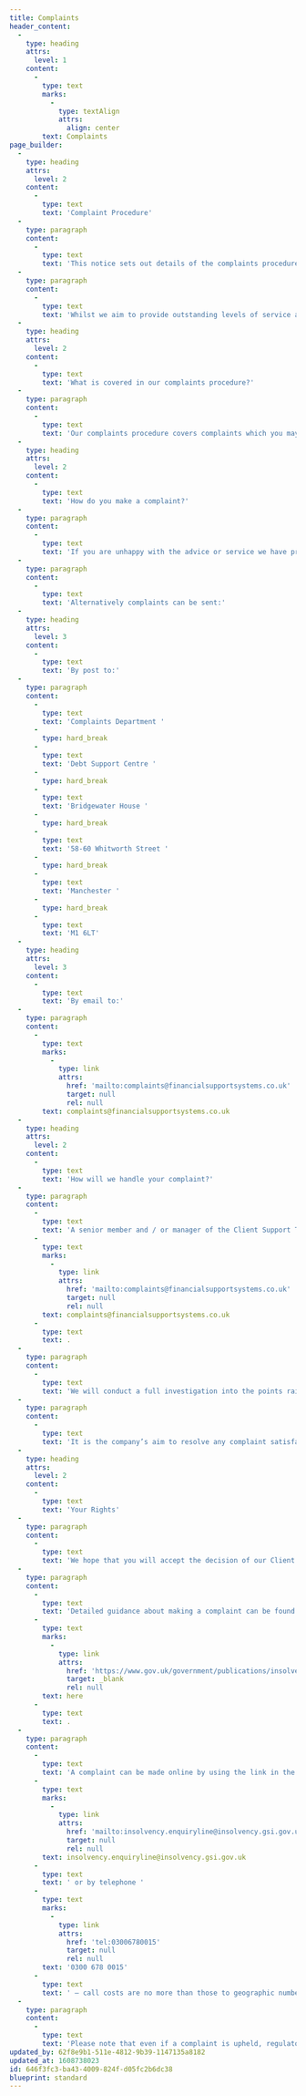```yaml
---
title: Complaints
header_content:
  -
    type: heading
    attrs:
      level: 1
    content:
      -
        type: text
        marks:
          -
            type: textAlign
            attrs:
              align: center
        text: Complaints
page_builder:
  -
    type: heading
    attrs:
      level: 2
    content:
      -
        type: text
        text: 'Complaint Procedure'
  -
    type: paragraph
    content:
      -
        type: text
        text: 'This notice sets out details of the complaints procedure which we operate to try to resolve complaints which you, the client, may have in relation to the services that we provide.'
  -
    type: paragraph
    content:
      -
        type: text
        text: 'Whilst we aim to provide outstanding levels of service and suitable advice at all times we recognise that there may be occasions where you may feel that we could have done better and wish to make a complaint. We treat complaints from clients very seriously and we will investigate with the aim of resolving complaints quickly and satisfactorily. We use the valuable feedback provide from clients during a complaint to try to further improve the quality of the service we provide.'
  -
    type: heading
    attrs:
      level: 2
    content:
      -
        type: text
        text: 'What is covered in our complaints procedure?'
  -
    type: paragraph
    content:
      -
        type: text
        text: 'Our complaints procedure covers complaints which you may wish to make with regard to the advice and services that we have provided to you.'
  -
    type: heading
    attrs:
      level: 2
    content:
      -
        type: text
        text: 'How do you make a complaint?'
  -
    type: paragraph
    content:
      -
        type: text
        text: 'If you are unhappy with the advice or service we have provided to you, you should in the first instance discuss the situation with your advisor. Should you be dissatisfied with the explanation he or she has given to you then your complaint will be referred to complaints handler.'
  -
    type: paragraph
    content:
      -
        type: text
        text: 'Alternatively complaints can be sent:'
  -
    type: heading
    attrs:
      level: 3
    content:
      -
        type: text
        text: 'By post to:'
  -
    type: paragraph
    content:
      -
        type: text
        text: 'Complaints Department '
      -
        type: hard_break
      -
        type: text
        text: 'Debt Support Centre '
      -
        type: hard_break
      -
        type: text
        text: 'Bridgewater House '
      -
        type: hard_break
      -
        type: text
        text: '58-60 Whitworth Street '
      -
        type: hard_break
      -
        type: text
        text: 'Manchester '
      -
        type: hard_break
      -
        type: text
        text: 'M1 6LT'
  -
    type: heading
    attrs:
      level: 3
    content:
      -
        type: text
        text: 'By email to:'
  -
    type: paragraph
    content:
      -
        type: text
        marks:
          -
            type: link
            attrs:
              href: 'mailto:complaints@financialsupportsystems.co.uk'
              target: null
              rel: null
        text: complaints@financialsupportsystems.co.uk
  -
    type: heading
    attrs:
      level: 2
    content:
      -
        type: text
        text: 'How will we handle your complaint?'
  -
    type: paragraph
    content:
      -
        type: text
        text: 'A senior member and / or manager of the Client Support Team shall be appointed and will consider the contents of your complaint. In certain circumstances we may need to contact you for further information in order to better understand your position. Should you need to contact us, you can do so by calling our Client Support Team on 0161 359 7871 or by emailing '
      -
        type: text
        marks:
          -
            type: link
            attrs:
              href: 'mailto:complaints@financialsupportsystems.co.uk'
              target: null
              rel: null
        text: complaints@financialsupportsystems.co.uk
      -
        type: text
        text: .
  -
    type: paragraph
    content:
      -
        type: text
        text: 'We will conduct a full investigation into the points raised and discuss the details of your complaint with your initial advisor and / or Client Support Team personnel where appropriate. Once all information has been considered you will be contacted further to confirm whether the company accepts either completely or to some degree your complaint. Where applicable, you will be advised of what steps the company will take to put right the complaint and ensure the same problem does not re-occur.'
  -
    type: paragraph
    content:
      -
        type: text
        text: 'It is the company’s aim to resolve any complaint satisfactorily within 28 working days, although where more detailed investigation is required the process may take longer. You will be kept informed of the time scale that will be required for us to investigate your complaint.'
  -
    type: heading
    attrs:
      level: 2
    content:
      -
        type: text
        text: 'Your Rights'
  -
    type: paragraph
    content:
      -
        type: text
        text: 'We hope that you will accept the decision of our Client Support Manager, however if you remain dissatisfied after we have given you our final response you can complain to our insolvency practitioner’s regulator through the Insolvency Complaints Gateway (“ICG”).'
  -
    type: paragraph
    content:
      -
        type: text
        text: 'Detailed guidance about making a complaint can be found '
      -
        type: text
        marks:
          -
            type: link
            attrs:
              href: 'https://www.gov.uk/government/publications/insolvency-practitioners-guidance-for-those-who-want-to-complain'
              target: _blank
              rel: null
        text: here
      -
        type: text
        text: .
  -
    type: paragraph
    content:
      -
        type: text
        text: 'A complaint can be made online by using the link in the guidance, or by email to: '
      -
        type: text
        marks:
          -
            type: link
            attrs:
              href: 'mailto:insolvency.enquiryline@insolvency.gsi.gov.uk'
              target: null
              rel: null
        text: insolvency.enquiryline@insolvency.gsi.gov.uk
      -
        type: text
        text: ' or by telephone '
      -
        type: text
        marks:
          -
            type: link
            attrs:
              href: 'tel:03006780015'
              target: null
              rel: null
        text: '0300 678 0015'
      -
        type: text
        text: ' – call costs are no more than those to geographic numbers (01 or 02) and are included in any inclusive minutes contract you have from your provider.'
  -
    type: paragraph
    content:
      -
        type: text
        text: 'Please note that even if a complaint is upheld, regulators will not intervene or adjudicate on case specific matters; they will only consider whether disciplinary sanctions should be ordered against the insolvency practitioner.'
updated_by: 62f8e9b1-511e-4812-9b39-1147135a8182
updated_at: 1608738023
id: 646f3fc3-ba43-4009-824f-d05fc2b6dc38
blueprint: standard
---
```

